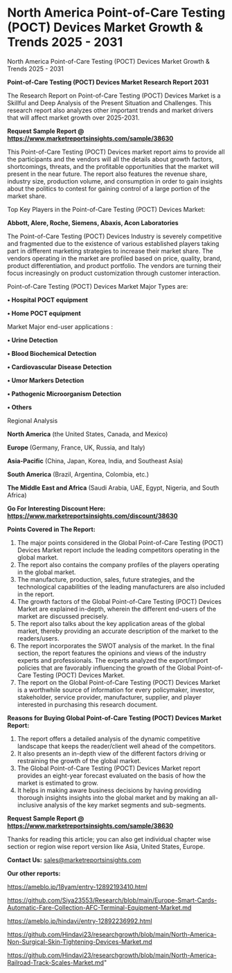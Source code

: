 # North America Point-of-Care Testing (POCT) Devices Market Growth & Trends 2025 - 2031
North America Point-of-Care Testing (POCT) Devices Market Growth & Trends 2025 - 2031

<strong>Point-of-Care Testing (POCT) Devices Market Research Report 2031</strong>

The Research Report on Point-of-Care Testing (POCT) Devices Market is a Skillful and Deep Analysis of the Present Situation and Challenges. This research report also analyzes other important trends and market drivers that will affect market growth over 2025-2031.

<strong>Request Sample Report @ <a href=https://www.marketreportsinsights.com/sample/38630>https://www.marketreportsinsights.com/sample/38630</a></strong>

This Point-of-Care Testing (POCT) Devices market report aims to provide all the participants and the vendors will all the details about growth factors, shortcomings, threats, and the profitable opportunities that the market will present in the near future. The report also features the revenue share, industry size, production volume, and consumption in order to gain insights about the politics to contest for gaining control of a large portion of the market share.

Top Key Players in the Point-of-Care Testing (POCT) Devices Market:

<strong>Abbott, Alere, Roche, Siemens, Abaxis, Acon Laboratories</strong>

The Point-of-Care Testing (POCT) Devices Industry is severely competitive and fragmented due to the existence of various established players taking part in different marketing strategies to increase their market share. The vendors operating in the market are profiled based on price, quality, brand, product differentiation, and product portfolio. The vendors are turning their focus increasingly on product customization through customer interaction.

Point-of-Care Testing (POCT) Devices Market Major Types are:

<strong>•  Hospital POCT equipment

•  Home POCT equipment</strong>

Market Major end-user applications :

<strong>•  Urine Detection

•  Blood Biochemical Detection

•  Cardiovascular Disease Detection

•  Umor Markers Detection

•  Pathogenic Microorganism Detection

•  Others</strong>

Regional Analysis

</u><strong><b>North America</b></strong> (the United States, Canada, and Mexico)

<strong><b>Europe </b></strong>(Germany, France, UK, Russia, and Italy)

<strong><b>Asia-Pacific</b></strong> (China, Japan, Korea, India, and Southeast Asia)

<strong><b>South America</b></strong> (Brazil, Argentina, Colombia, etc.)

<strong><b>The Middle East and Africa</b></strong> (Saudi Arabia, UAE, Egypt, Nigeria, and South Africa)

<strong>Go For Interesting Discount Here: <a href=https://www.marketreportsinsights.com/discount/38630>https://www.marketreportsinsights.com/discount/38630</a></strong>

<strong>Points Covered in The Report:</strong>
<ol>
  <li>The major points considered in the Global Point-of-Care Testing (POCT) Devices Market report include the leading competitors operating in the global market.</li>
  <li>The report also contains the company profiles of the players operating in the global market.</li>
  <li>The manufacture, production, sales, future strategies, and the technological capabilities of the leading manufacturers are also included in the report.</li>
  <li>The growth factors of the Global Point-of-Care Testing (POCT) Devices Market are explained in-depth, wherein the different end-users of the market are discussed precisely.</li>
  <li>The report also talks about the key application areas of the global market, thereby providing an accurate description of the market to the readers/users.</li>
  <li>The report incorporates the SWOT analysis of the market. In the final section, the report features the opinions and views of the industry experts and professionals. The experts analyzed the export/import policies that are favorably influencing the growth of the Global Point-of-Care Testing (POCT) Devices Market.</li>
  <li>The report on the Global Point-of-Care Testing (POCT) Devices Market is a worthwhile source of information for every policymaker, investor, stakeholder, service provider, manufacturer, supplier, and player interested in purchasing this research document.</li>
</ol>
<strong>Reasons for Buying Global Point-of-Care Testing (POCT) Devices Market Report:</strong>

<ol>
  <li>The report offers a detailed analysis of the dynamic competitive landscape that keeps the reader/client well ahead of the competitors.</li>
  <li>It also presents an in-depth view of the different factors driving or restraining the growth of the global market.</li>
  <li>The Global Point-of-Care Testing (POCT) Devices Market report provides an eight-year forecast evaluated on the basis of how the market is estimated to grow.</li>
  <li>It helps in making aware business decisions by having providing thorough insights insights into the global market and by making an all-inclusive analysis of the key market segments and sub-segments.</li>
</ol>
<strong>Request Sample Report @ <a href=https://www.marketreportsinsights.com/sample/38630>https://www.marketreportsinsights.com/sample/38630</a></strong>


Thanks for reading this article; you can also get individual chapter wise section or region wise report version like Asia, United States, Europe.

<strong>Contact Us:</strong>
sales@marketreportsinsights.com

<strong>Our other reports:</strong>

<a href=https://ameblo.jp/18yam/entry-12892193410.html>https://ameblo.jp/18yam/entry-12892193410.html</a>

<a href=https://github.com/Siya23553/Research/blob/main/Europe-Smart-Cards-Automatic-Fare-Collection-AFC-Terminal-Equipment-Market.md>https://github.com/Siya23553/Research/blob/main/Europe-Smart-Cards-Automatic-Fare-Collection-AFC-Terminal-Equipment-Market.md</a>

<a href=https://ameblo.jp/hindavi/entry-12892236992.html>https://ameblo.jp/hindavi/entry-12892236992.html</a>

<a href=https://github.com/Hindavi23/researchgrowth/blob/main/North-America-Non-Surgical-Skin-Tightening-Devices-Market.md>https://github.com/Hindavi23/researchgrowth/blob/main/North-America-Non-Surgical-Skin-Tightening-Devices-Market.md</a>

<a href=https://github.com/Hindavi23/researchgrowth/blob/main/North-America-Railroad-Track-Scales-Market.md>https://github.com/Hindavi23/researchgrowth/blob/main/North-America-Railroad-Track-Scales-Market.md</a>"
